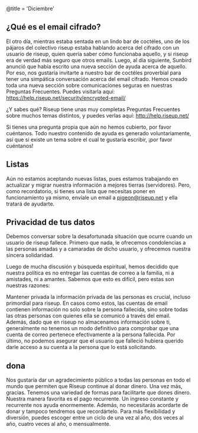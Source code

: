 @title = 'Diciembre'

## ¿Qué es el email cifrado?

El otro día, mientras estaba sentada en un lindo bar de coctéles, uno de los pájaros del colectivo riseup estaba hablando acerca del cifrado con un usuario de riseup, quien quería saber cómo funcionaba aquello, y si riseup era de verdad más seguro que otros emails.
Luego, al día siguiente, Sunbird anunció que había escrito una nueva sección de ayuda acerca de aquello. Por eso, nos gustaría invitarte a nuestro bar de coctéles proverbial para tener una simpática conversación acerca del email cifrado. Hemos creado toda una nueva sección sobre comunicaciones seguras en nuestras Preguntas Frecuentes. Puedes visitarla aquí:
https://help.riseup.net/security/encrypted-email/

¿Y sabes qué? Riseup tiene unas muy completas Preguntas Frecuentes sobre muchos temas distintos, y puedes verlas aquí: http://help.riseup.net/

Si tienes una pregunta propia que aún no hemos cubierto, por favor cuéntanos. Todo nuestro contenido de ayuda es generado voluntariamente, así que si existe un tema sobre el cual te gustaría escribir, ¡por favor cuéntanos!

## Listas

Aún no estamos aceptando nuevas listas, pues estamos trabajando en actualizar y migrar nuestra información a mejores tierras (servidores). Pero, como recordatorio, si tienes una lista que necesitas poner en funcionamiento ya mismo, envíale un email a pigeon@riseup.net y ella tratará de ayudarte.

## Privacidad de tus datos

Debemos conversar sobre la desafortunada situación que ocurre cuando un usuario de riseup fallece. Primero que nada, le ofrecemos condolencias a las personas amadas y a camaradas de dicho usuario, y ofrecemos nuestra sincera solidaridad.

Luego de mucha discusión y búsqueda espiritual, hemos decidido que nuestra política es no entregar las cuentas de correo a la familia, ni a amistades, ni a amantes. Sabemos que esto es difícil, pero estas son nuestras razones:

Mantener privada la información privada de las personas es crucial, incluso primordial para riseup. En casos como estos, las cuentas de email contienen información no solo sobre la persona fallecida, sino sobre todas las otras personas con quienes ella se comunicó a través del email. Además, dado que en riseup no almacenamos información sobre ti, generalmente no tenemos un modo definitivo para comprobar que una cuenta de correo pertenece efectivamente a la persona fallecida. Por último, no podemos asegurar que el usuario que falleció hubiera querido darle acceso a su cuenta a la persona que lo está solicitando.

## dona

Nos gustaría dar un agradecimiento público a todas las personas en todo el mundo que permiten que Riseup continue al donar dinero. Una vez más, gracias. Tenemos una variedad de formas para facilitarte que dones dinero. Nuestra manera favorita es el pago recurrente. Un ingreso constante y recurrente nos ayuda enormemente. Además, no necesitarás acordarte de donar y tampoco tendremos que recordártelo. Para más flexibilidad y diversión, puedes escoger entre un ciclo de una vez al año, dos veces al año, cuatro veces al año, o mensualmente.
